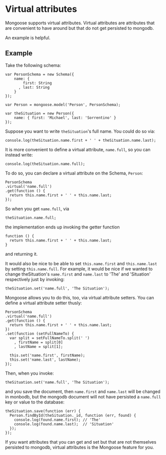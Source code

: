 Virtual attributes
====================

Mongoose supports virtual attributes. Virtual attributes are attributes
that are convenient to have around but that do not get persisted to mongodb.

An example is helpful.

## Example
Take the following schema:

    var PersonSchema = new Schema({
        name: {
            first: String
          , last: String
        }
    });

    var Person = mongoose.model('Person', PersonSchema);

    var theSituation = new Person({
        name: { first: 'Michael', last: 'Sorrentino' }
    });

Suppose you want to write `theSituation`'s full name. You could do so via:

    console.log(theSituation.name.first + ' ' + theSituation.name.last);

It is more convenient to define a virtual attribute, `name.full`, so you can instead write:

    console.log(theSituation.name.full); 

To do so, you can declare a virtual attribute on the Schema, `Person`:

    PersonSchema
    .virtual('name.full')
    .get(function () {
      return this.name.first + ' ' + this.name.last;
    });

So when you get `name.full`, via

    theSituation.name.full;

the implementation ends up invoking the getter function

    function () {
      return this.name.first + ' ' + this.name.last;
    }

and returning it.

It would also be nice to be able to set `this.name.first` and `this.name.last` by setting `this.name.full`. For example, it would be nice if we wanted to change theSituation's `name.first` and `name.last` to 'The' and 'Situation' respectively just by invoking:

    theSituation.set('name.full', 'The Situation');

Mongoose allows you to do this, too, via virtual attribute setters. You can define a virtual attribute setter thusly:

    PersonSchema
    .virtual('name.full')
    .get(function () {
      return this.name.first + ' ' + this.name.last;
    })
    .set(function (setFullNameTo) {
      var split = setFullNameTo.split(' ')
        , firstName = split[0]
        , lastName = split[1];

      this.set('name.first', firstName);
      this.set('name.last', lastName);
    });

Then, when you invoke:

    theSituation.set('name.full', 'The Situation');

and you save the document, then `name.first` and `name.last` will be changed in monbodb, but the mongodb document will not have persisted a `name.full` key or value to the database:

    theSituation.save(function (err) {
      Person.findById(theSituation._id, function (err, found) {
        console.log(found.name.first); // 'The'
        console.log(found.name.last);  // 'Situation'
      });
    });

If you want attributes that you can get and set but that are not themselves persisted to mongodb, virtual attributes is the Mongoose feature for you.
